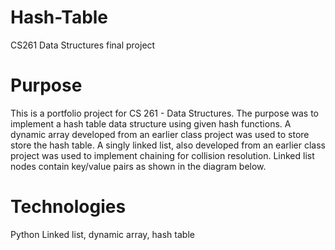 # Hash-Table
CS261 Data Structures final project

# Purpose
This is a portfolio project for CS 261 - Data Structures. The purpose was to implement a hash table data structure using given hash functions.
A dynamic array developed from an earlier class project was used to store store the hash table. A singly linked list, also developed from an earlier class project was used to implement chaining for collision resolution. Linked list nodes contain key/value pairs as shown in the diagram below.

# Technologies
Python
Linked list, dynamic array, hash table
